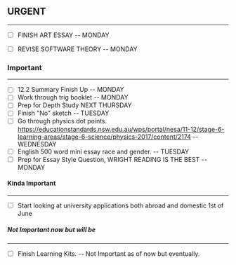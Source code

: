 ## URGENT
---
- [ ] FINISH ART ESSAY -- MONDAY
- [ ] REVISE SOFTWARE THEORY -- MONDAY


### Important
---
- [ ] 12.2 Summary Finish Up -- MONDAY
- [ ] Work through trig booklet -- MONDAY
- [ ] Prep for Depth Study NEXT THURSDAY
- [ ] Finish "No" sketch -- TUESDAY
- [ ] Go through physics dot points. https://educationstandards.nsw.edu.au/wps/portal/nesa/11-12/stage-6-learning-areas/stage-6-science/physics-2017/content/2174 -- WEDNESDAY
- [ ] English 500 word mini essay race and gender. -- TUESDAY
- [ ] Prep for Essay Style Question, WRIGHT READING IS THE BEST -- MONDAY

#### Kinda Important
---
- [ ] Start looking at university applications both abroad and domestic 1st of June 


##### Not Important now but will be 
---
- [ ] Finish Learning Kits. -- Not Important as of now but eventually. 